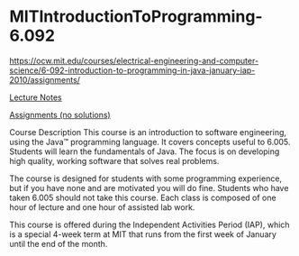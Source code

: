 # MITIntroductionToProgramming-6.092
https://ocw.mit.edu/courses/electrical-engineering-and-computer-science/6-092-introduction-to-programming-in-java-january-iap-2010/assignments/


<html>
<a href="https://ocw.mit.edu/courses/electrical-engineering-and-computer-science/6-092-introduction-to-programming-in-java-january-iap-2010/lecture-notes">Lecture Notes</a>

<a href="https://ocw.mit.edu/courses/electrical-engineering-and-computer-science/6-092-introduction-to-programming-in-java-january-iap-2010/assignments">Assignments (no solutions)</a>
</html>

Course Description
This course is an introduction to software engineering, using the Java™ programming language. It covers concepts useful to 6.005. Students will learn the fundamentals of Java. The focus is on developing high quality, working software that solves real problems.

The course is designed for students with some programming experience, but if you have none and are motivated you will do fine. Students who have taken 6.005 should not take this course. Each class is composed of one hour of lecture and one hour of assisted lab work.

This course is offered during the Independent Activities Period (IAP), which is a special 4-week term at MIT that runs from the first week of January until the end of the month.
